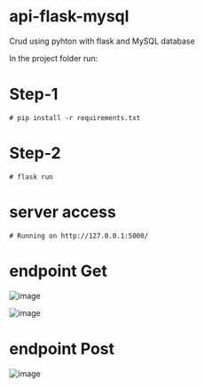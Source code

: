 # api-flask-mysql
Crud using pyhton with flask and MySQL database



In the project folder run:

 # Step-1
    
    # pip install -r requirements.txt
    
 # Step-2
 
    # flask run
    
 # server access

    # Running on http://127.0.0.1:5000/

 # endpoint Get

![image](https://user-images.githubusercontent.com/30203949/121685895-e1f88d80-ca96-11eb-9ec8-e6fe08f40c48.png)

![image](https://user-images.githubusercontent.com/30203949/121686055-14a28600-ca97-11eb-981e-c20c599f5518.png)

 # endpoint Post

![image](https://user-images.githubusercontent.com/30203949/121689010-816b4f80-ca9a-11eb-80f5-e2af88c24856.png)

